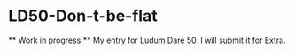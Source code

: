 # LD50-Don-t-be-flat

** Work in progress **
My entry for Ludum Dare 50. I will submit it for Extra.
